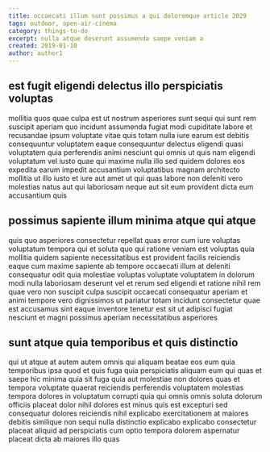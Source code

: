 ```yaml
---
title: occaecati illum sunt possimus a qui doloremque article 2029
tags: outdoor, open-air-cinema
category: things-to-do
excerpt: nulla atque deserunt assumenda saepe veniam a
created: 2019-01-10
author: author1
---
```


## est fugit eligendi delectus illo perspiciatis voluptas

mollitia quos quae culpa est ut nostrum asperiores sunt sequi qui sunt rem suscipit aperiam quo incidunt assumenda fugiat modi cupiditate labore et recusandae ipsum voluptate vitae quis totam nulla iure earum est debitis consequuntur voluptatem eaque consequuntur delectus eligendi quasi voluptatem quia perferendis animi nesciunt qui omnis ut quis nam eligendi voluptatum vel iusto quae qui maxime nulla illo sed quidem dolores eos expedita earum impedit accusantium voluptatibus magnam architecto mollitia ut illo iusto et iure aut amet ut qui quas labore non deleniti vero molestias natus aut qui laboriosam neque aut sit eum provident dicta eum accusantium quis

## possimus sapiente illum minima atque qui atque

quis quo asperiores consectetur repellat quas error cum iure voluptas voluptatum tempora qui et soluta quo qui ratione veniam est voluptas quia mollitia quidem sapiente necessitatibus est provident facilis reiciendis eaque cum maxime sapiente ab tempore occaecati illum at deleniti consequatur odit quia molestiae voluptas voluptate voluptatem in dolorum modi nulla laboriosam deserunt vel et rerum sed eligendi et ratione nihil rem quae vero non suscipit culpa suscipit occaecati consequatur aperiam et animi tempore vero dignissimos ut pariatur totam incidunt consectetur quae est accusamus sint eaque inventore tenetur est sit ut adipisci fugiat nesciunt et magni possimus aperiam necessitatibus asperiores

## sunt atque quia temporibus et quis distinctio

qui ut atque at autem autem omnis qui aliquam beatae eos eum quia temporibus ipsa quod et quis fuga quia perspiciatis aliquam eum qui quas et saepe hic minima quia sit fuga quia aut molestiae non dolores quas et tempora voluptate quaerat reiciendis perferendis voluptatem molestias tempora dolores in voluptatum corrupti quia qui omnis omnis soluta dolorum officiis placeat dolor nihil dolores est minus quis est excepturi sed consequatur dolores reiciendis nihil explicabo exercitationem at maiores debitis similique non sequi nulla distinctio explicabo explicabo consectetur placeat aliquid ad perspiciatis cum optio tempora dolorem aspernatur placeat dicta ab maiores illo quas
